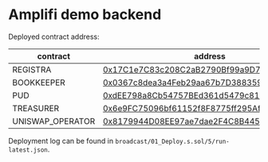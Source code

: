 # Amplifi demo backend

Deployed contract address:

| contract         | address                                    |
| ---------------- | ------------------------------------------ |
| REGISTRA         | [0x17C1e7C83c208C2aB2790Bf99a9D714a1b088eB5](https://goerli.etherscan.io/address/0x17C1e7C83c208C2aB2790Bf99a9D714a1b088eB5) |
| BOOKKEEPER       | [0x0367c8dea3a4Feb29aa67b7D3883593aBf78b5bA](https://goerli.etherscan.io/address/0x0367c8dea3a4Feb29aa67b7D3883593aBf78b5bA) |
| PUD              | [0xdEE798a8Cb54757BEd361d5479c818362c24e42D](https://goerli.etherscan.io/address/0xdEE798a8Cb54757BEd361d5479c818362c24e42D) |
| TREASURER        | [0x6e9FC75096bf61152f8F8775ff295Af5B406368d](https://goerli.etherscan.io/address/0x6e9FC75096bf61152f8F8775ff295Af5B406368d) |
| UNISWAP_OPERATOR | [0x8179944D08EE97ae7dae2F4C8B445001Da865383](https://goerli.etherscan.io/address/0x8179944D08EE97ae7dae2F4C8B445001Da865383) |

Deployment log can be found in `broadcast/01_Deploy.s.sol/5/run-latest.json`.